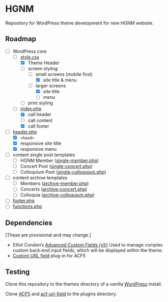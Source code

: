 # HGNM

Repository for WordPress theme development for new HGNM website.

## Roadmap

- [ ] WordPress core
	- [ ] [style.css](/style.css)
		- [X] Theme Header
		- [ ] screen styling
			- [ ] small screens (mobile first)
				- [X] site title & menu
			- [ ] larger screens
				- [X] site title
				- [ ] menu
		- [ ] print styling
	- [ ] [index.php](/index.php)
		- [X] call header
		- [ ] call content
		- [X] call footer
- [ ] [header.php](/header.php)
	- [X] `<head>`
	- [X] responsive site title
	- [X] responsive menu
- [ ] content single post templates
	- [ ] HGNM Member ([single-member.php](/single-member.php))
	- [ ] Concert Post ([single-concert.php](/single-concert.php))
	- [ ] Colloquium Post ([single-colloquium.php](/single-colloquium.php))
- [ ] content archive templates
	- [ ] Members ([archive-member.php](/archive-member.php))
	- [ ] Concerts ([archive-concert.php](/archive-concert.php))
	- [ ] Colloquia ([archive-colloquium.php](/archive-colloquium.php))
- [ ] [footer.php](/footer.php)
- [ ] [functions.php](/functions.php)

## Dependencies

[These are provisional and may change.]

- Elliot Condon’s [Advanced Custom Fields {v5}](https://github.com/AdvancedCustomFields/acf5-beta)
Used to manage complex custom back-end input fields, which will be displayed within the theme.
- [Custom URL field](https://github.com/delucis/acf-url-field) plug-in for ACF5

## Testing

Clone this repository to the themes directory of a vanilla [WordPress](http://wordpress.org) install.

Clone [ACF5](https://github.com/AdvancedCustomFields/acf5-beta) and [acf-url-field](https://github.com/delucis/acf-url-field) to the plugins directory.